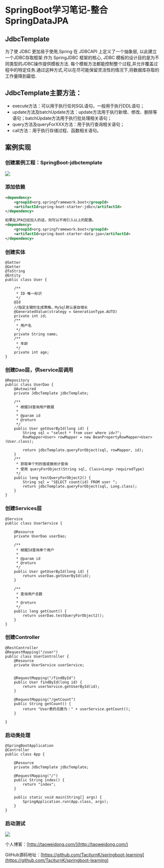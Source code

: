 # SpringBoot学习笔记-整合SpringDataJPA

## JdbcTemplate

为了使 JDBC 更加易于使用,Spring 在 JDBCAPI 上定义了一个抽象层, 以此建立一个JDBC存取框架.作为 SpringJDBC 框架的核心, JDBC 模板的设计目的是为不同类型的JDBC操作提供模板方法. 每个模板方法都能控制整个过程,并允许覆盖过程中的特定任务.通过这种方式,可以在尽可能保留灵活性的情况下,将数据库存取的工作量降到最低.

## JdbcTemplate主要方法：

- execute方法：可以用于执行任何SQL语句，一般用于执行DDL语句；
- update方法及batchUpdate方法：update方法用于执行新增、修改、删除等语句；batchUpdate方法用于执行批处理相关语句；
- query方法及queryForXXX方法：用于执行查询相关语句；
- call方法：用于执行存储过程、函数相关语句。

## 案例实现

### 创建案例工程：SpringBoot-jdbctemplate

![](https://i.imgur.com/v0WJxpG.png)

### 添加依赖

```xml
<dependency>
	<groupId>org.springframework.boot</groupId>
	<artifactId>spring-boot-starter-jdbc</artifactId>
</dependency>

如果在JPA已经加入的话，则可以不用引入以上的配置。
<dependency>
	<groupId>org.springframework.boot</groupId>
	<artifactId>spring-boot-starter-data-jpa</artifactId>
</dependency>

```

### 创建实体

```
@Setter
@Getter
@ToString
@Entity
public class User {

    /**
     * ID 唯一标识
     */
    @Id
    //指定主键的生成策略，MySql默认是自增长
    @GeneratedValue(strategy = GenerationType.AUTO)
    private int id;
    /**
     * 用户名
     */
    private String name;
    /**
     * 年龄
     */
    private int age;
}

```

### 创建Dao层，供service层调用

```
@Repository
public class UserDao {
    @Autowired
    private JdbcTemplate jdbcTemplate;

    /**
     * 根据Id查询用户数据
     *
     * @param id
     * @return
     */
    public User getUserById(long id) {
        String sql = "select * from user where id=?";
        RowMapper<User> rowMapper = new BeanPropertyRowMapper<User>(User.class);

        return jdbcTemplate.queryForObject(sql, rowMapper, id);
    }
    /**
     * 获取单个列的值或做统计查询
     * 使用 queryForObject(String sql, Class<Long> requiredType)
     */
    public long testQueryForObject2() {
        String sql = "SELECT count(id) FROM user ";
        return jdbcTemplate.queryForObject(sql, Long.class);
    }
}

```

### 创建Services层

```
@Service
public class UserService {

    @Resource
    private UserDao userDao;

    /**
     * 根据Id查询单个用户
     *
     * @param id
     * @return
     */
    public User getUserById(long id) {
        return userDao.getUserById(id);
    }

    /**
     * 查询用户总数
     *
     * @return
     */
    public long getCount() {
        return userDao.testQueryForObject2();
    }
}
```

### 创建Controller

```
@RestController
@RequestMapping("/user")
public class UserController {
    @Resource
    private UserService userService;


    @RequestMapping("/findById")
    public User findById(long id) {
        return userService.getUserById(id);
    }

    @RequestMapping("/getCount")
    public String getCount() {
        return "User表的总数为：" + userService.getCount();
    }

}
```

### 启动类处理

```
@SpringBootApplication
@Controller
public class App {

    @Resource
    private JdbcTemplate jdbcTemplate;

    @RequestMapping("/")
    public String index() {
        return "index";
    }

    public static void main(String[] args) {
        SpringApplication.run(App.class, args);
    }
}
```

### 启动测试

![](https://i.imgur.com/Hij0OoF.png)

个人博客：[http://taoweidong.com/](http://taoweidong.com/)

GitHub源码地址：[https://github.com/TaciturnK/springboot-learning](https://github.com/TaciturnK/springboot-learning)